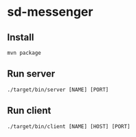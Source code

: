 # sd-messenger

## Install
`mvn package`

## Run server
`./target/bin/server [NAME] [PORT]`

## Run client
`./target/bin/client [NAME] [HOST] [PORT]`
